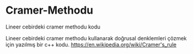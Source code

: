 # Cramer-Methodu
Lineer cebirdeki cramer methodu kodu

Lineer cebirdeki cramer methodu kullanarak doğrusal denklemleri çözmek için yazılmış bir c++ kodu.
https://en.wikipedia.org/wiki/Cramer's_rule
